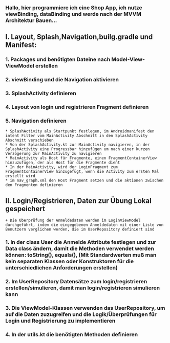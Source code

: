 ### Hallo, hier programmiere ich eine Shop App, ich nutze viewBinding, dataBinding und werde nach der MVVM Architektur Bauen...

## I. Layout, Splash,Navigation,builg.gradle und Manifest:
### 1. Packages und benötigten Dateine nach Model-View-ViewModel erstellen
### 2. viewBinding und die Navigation aktivieren
### 3. SplashActivity definieren 
### 4. Layout von login und registrieren Fragment definieren
### 5. Navigation definieren
    * SplashActivity als Startpunkt festlegen, im Androidmanifest den intent Filter vom MainActivity Abschnitt in den SplashActivity Abschnitt verschieben
    * Von der SplashActivity.kt zur MainActivity navigieren, in der SplashActivity eine Progressbar hinzufügen um nach einer kurzen Verzögerung zur MainActivity zu navigieren
    * MainActivity als Host für Fragmente, einen FragmentContainerView hinzuzufügen, der als Host für die Fragmente dient
    * In der MainActivity, wird der LoginFragment zum FragmentContainerView hinzugefügt, wenn die Activity zum ersten Mal erstellt wird
    * im nav_graph.xml den Host Fragment setzen und die aktionen zwischen den Fragmenten definieren


## II. Login/Registrieren, Daten zur Übung Lokal gespeichert
    + Die Überprüfung der Anmeldedaten werden im LoginViewModel durchgeführt, indem die eingegebenen Anmeldedaten mit einer Liste von Benutzern verglichen werden, die im UserRepository definiert sind

### 1. In der class User die Anmelde Attribute festlegen und zur Data class ändern, damit die Methoden verwendet werden können:  toString(), equals(), (Mit Standardwerten muß man kein separaten Klassen oder Konstruktoren für die unterschiedlichen Anforderungen erstellen) 
### 2. Im UserRepository Datensätze zum login/registrieren erstellen/simulieren, damit man login/registrieren simulieren kann
### 3. Die ViewModel-Klassen verwenden das UserRepository, um auf die Daten zuzugreifen und die Logik/Überprüfungen für Login und Registrierung zu implementieren
### 4. In der utils.kt die benötigten Methoden definieren
